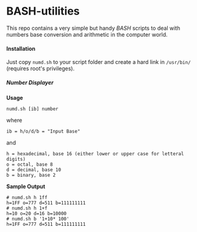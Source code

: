 # BASH-utilities
This repo contains a very simple but handy *BASH* scripts to deal with numbers base conversion and arithmetic in the computer world.

#### Installation
Just copy ``numd.sh`` to your script folder and create a hard link in ``/usr/bin/`` (requires root's privileges).

##### Number Displayer
**Usage**
```
numd.sh [ib] number
```
where
```
ib = h/o/d/b = "Input Base"
```
and
```
h = hexadecimal, base 16 (either lower or upper case for letteral digits)
o = octal, base 8
d = decimal, base 10
b = binary, base 2
```
**Sample Output**
```
# numd.sh h 1ff
h=1FF o=777 d=511 b=111111111
# numd.sh h 1+f
h=10 o=20 d=16 b=10000
# numd.sh b '1+10* 100'
h=1FF o=777 d=511 b=111111111

```
